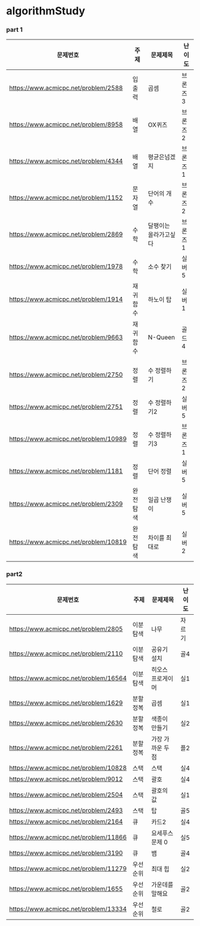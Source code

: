 # algorithmStudy
### part 1

| 문제번호 | 주제 | 문제제목 | 난이도 |
| --- | --- | --- | --- |
| https://www.acmicpc.net/problem/2588 | 입출력 | 곱셈 | 브론즈3 |
| https://www.acmicpc.net/problem/8958 | 배열 | OX퀴즈 | 브론즈2 |
| https://www.acmicpc.net/problem/4344 | 배열 | 평균은넘겠지 | 브론즈1 |
| https://www.acmicpc.net/problem/1152 | 문자열 | 단어의 개수 | 브론즈2 |
| https://www.acmicpc.net/problem/2869 | 수학 | 달팽이는 올라가고싶다 | 브론즈1 |
| https://www.acmicpc.net/problem/1978 | 수학 | 소수 찾기 | 실버5 |
| https://www.acmicpc.net/problem/1914 | 재귀함수 | 하노이 탑 | 실버1 |
| https://www.acmicpc.net/problem/9663 | 재귀함수 | N-Queen | 골드4 |
| https://www.acmicpc.net/problem/2750 | 정렬 | 수 정렬하기 | 브론즈2 |
| https://www.acmicpc.net/problem/2751 | 정렬 | 수 정렬하기2 | 실버5 |
| https://www.acmicpc.net/problem/10989 | 정렬 | 수 정렬하기3 | 브론즈1 |
| https://www.acmicpc.net/problem/1181 | 정렬 | 단어 정렬 | 실버5 |
| https://www.acmicpc.net/problem/2309 | 완전탐색 | 일곱 난쟁이 | 실버5 |
| https://www.acmicpc.net/problem/10819 | 완전탐색 | 차이를 최대로 | 실버2 |

### part2
| 문제번호 | 주제 | 문제제목 | 난이도 |
| --- | --- | --- | --- |
| https://www.acmicpc.net/problem/2805 | 이분탐색 |	나무 | 자르기 |	실2
| https://www.acmicpc.net/problem/2110 |	이분탐색 |	공유기 설치 |	골4
| https://www.acmicpc.net/problem/16564 |	이분탐색 |	히오스 프로게이머 |	실1
| https://www.acmicpc.net/problem/1629 |	분할정복 |	곱셈 |	실1
| https://www.acmicpc.net/problem/2630 |	분할정복 |	색종이 만들기 |	실2
| https://www.acmicpc.net/problem/2261 |	분할정복 |	가장 가까운 두점 |	플2
| https://www.acmicpc.net/problem/10828 |	스택 |	스택 |	실4
| https://www.acmicpc.net/problem/9012 |	스택 |	괄호 |	실4
| https://www.acmicpc.net/problem/2504 |	스택 |	괄호의 값 |	실1
| https://www.acmicpc.net/problem/2493 |	스택 |	탑 |	골5
| https://www.acmicpc.net/problem/2164 |	큐 |	카드2 |	실4
| https://www.acmicpc.net/problem/11866 |	큐 |	요세푸스 문제 0 |	실5
| https://www.acmicpc.net/problem/3190 |	큐 |	뱀 |	골4
| https://www.acmicpc.net/problem/11279 |	우선순위 | 최대 힙 |	실2
| https://www.acmicpc.net/problem/1655 |	우선순위 | 가운데를 말해요 |	골2
| https://www.acmicpc.net/problem/13334 |	우선순위 | 철로 |	골2
